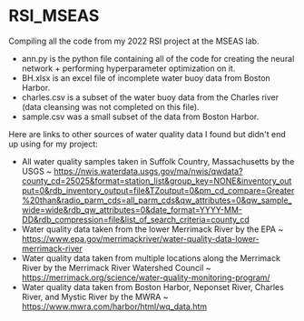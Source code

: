 # RSI_MSEAS
Compiling all the code from my 2022 RSI project at the MSEAS lab.

- ann.py is the python file containing all of the code for creating the neural network + performing hyperparameter optimization on it.
- BH.xlsx is an excel file of incomplete water buoy data from Boston Harbor.
- charles.csv is a subset of the water buoy data from the Charles river (data cleansing was not completed on this file).
- sample.csv was a small subset of the data from Boston Harbor.


Here are links to other sources of water quality data I found but didn't end up using for my project:
- All water quality samples taken in Suffolk Country, Massachusetts by the USGS
  ~ https://nwis.waterdata.usgs.gov/ma/nwis/qwdata?county_cd=25025&format=station_list&group_key=NONE&inventory_output=0&rdb_inventory_output=file&TZoutput=0&pm_cd_compare=Greater%20than&radio_parm_cds=all_parm_cds&qw_attributes=0&qw_sample_wide=wide&rdb_qw_attributes=0&date_format=YYYY-MM-DD&rdb_compression=file&list_of_search_criteria=county_cd
- Water quality data taken from the lower Merrimack River by the EPA
  ~ https://www.epa.gov/merrimackriver/water-quality-data-lower-merrimack-river
- Water quality data taken from multiple locations along the Merrimack River by the Merrimack River Watershed Council
  ~ https://merrimack.org/science/water-quality-monitoring-program/
- Water quality data taken from Boston Harbor, Neponset River, Charles River, and Mystic River by the MWRA
  ~ https://www.mwra.com/harbor/html/wq_data.htm
